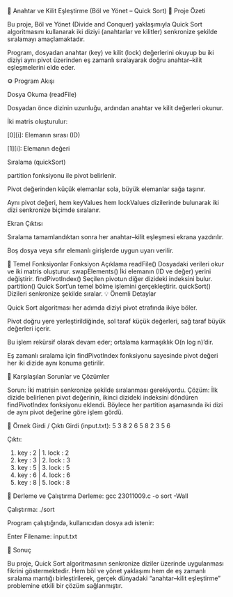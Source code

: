 🔐 Anahtar ve Kilit Eşleştirme (Böl ve Yönet – Quick Sort)
📘 Proje Özeti

Bu proje, Böl ve Yönet (Divide and Conquer) yaklaşımıyla Quick Sort algoritmasını kullanarak iki diziyi (anahtarlar ve kilitler) senkronize şekilde sıralamayı amaçlamaktadır.

Program, dosyadan anahtar (key) ve kilit (lock) değerlerini okuyup bu iki diziyi aynı pivot üzerinden eş zamanlı sıralayarak doğru anahtar–kilit eşleşmelerini elde eder.

⚙️ Program Akışı

Dosya Okuma (readFile)

Dosyadan önce dizinin uzunluğu, ardından anahtar ve kilit değerleri okunur.

İki matris oluşturulur:

[0][i]: Elemanın sırası (ID)

[1][i]: Elemanın değeri

Sıralama (quickSort)

partition fonksiyonu ile pivot belirlenir.

Pivot değerinden küçük elemanlar sola, büyük elemanlar sağa taşınır.

Aynı pivot değeri, hem keyValues hem lockValues dizilerinde bulunarak iki dizi senkronize biçimde sıralanır.

Ekran Çıktısı

Sıralama tamamlandıktan sonra her anahtar–kilit eşleşmesi ekrana yazdırılır.

Boş dosya veya sıfır elemanlı girişlerde uygun uyarı verilir.

🧩 Temel Fonksiyonlar
Fonksiyon	Açıklama
readFile()	Dosyadaki verileri okur ve iki matris oluşturur.
swapElements()	İki elemanın (ID ve değer) yerini değiştirir.
findPivotIndex()	Seçilen pivotun diğer dizideki indeksini bulur.
partition()	Quick Sort’un temel bölme işlemini gerçekleştirir.
quickSort()	Dizileri senkronize şekilde sıralar.
💡 Önemli Detaylar

Quick Sort algoritması her adımda diziyi pivot etrafında ikiye böler.

Pivot doğru yere yerleştirildiğinde, sol taraf küçük değerleri, sağ taraf büyük değerleri içerir.

Bu işlem rekürsif olarak devam eder; ortalama karmaşıklık O(n log n)’dir.

Eş zamanlı sıralama için findPivotIndex fonksiyonu sayesinde pivot değeri her iki dizide aynı konuma getirilir.

🧠 Karşılaşılan Sorunlar ve Çözümler

Sorun: İki matrisin senkronize şekilde sıralanması gerekiyordu.
Çözüm: İlk dizide belirlenen pivot değerinin, ikinci dizideki indeksini döndüren findPivotIndex fonksiyonu eklendi.
Böylece her partition aşamasında iki dizi de aynı pivot değerine göre işlem gördü.

🧪 Örnek Girdi / Çıktı
Girdi (input.txt):
5
3 8 2 6 5
8 2 3 5 6

Çıktı:
1. key : 2 | 1. lock : 2
2. key : 3 | 2. lock : 3
3. key : 5 | 3. lock : 5
4. key : 6 | 4. lock : 6
5. key : 8 | 5. lock : 8

🧰 Derleme ve Çalıştırma
Derleme:
gcc 23011009.c -o sort -Wall

Çalıştırma:
./sort


Program çalıştığında, kullanıcıdan dosya adı istenir:

Enter Filename: input.txt

🏁 Sonuç

Bu proje, Quick Sort algoritmasının senkronize diziler üzerinde uygulanması fikrini göstermektedir.
Hem böl ve yönet yaklaşımı hem de eş zamanlı sıralama mantığı birleştirilerek, gerçek dünyadaki “anahtar–kilit eşleştirme” problemine etkili bir çözüm sağlanmıştır.
